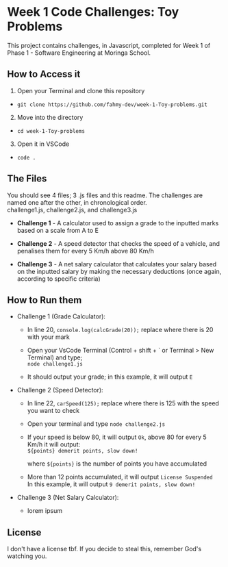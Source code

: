 # Week 1 Code Challenges: Toy Problems
This project contains challenges, in Javascript, completed for Week 1 of Phase 1 - Software Engineering at Moringa School.

## How to Access it
1. Open your Terminal and clone this repository
- `git clone https://github.com/fahmy-dev/week-1-Toy-problems.git`

2. Move into the directory
- `cd week-1-Toy-problems`

3. Open it in VSCode
- `code .`

## The Files
You should see 4 files; 3 .js files and this readme. The challenges are named one after the other, in chronological order.<br> 
challenge1.js, challenge2.js, and challenge3.js
  
- **Challenge 1** - A calculator used to assign a grade to the inputted marks based on a scale from A to E 

- **Challenge 2** - A speed detector that checks the speed of a vehicle, and penalises them for every 5 Km/h above 80 Km/h  

- **Challenge 3** - A net salary calculator that calculates your salary based on the inputted salary by making the necessary deductions (once again, according to specific criteria)

## How to Run them
* Challenge 1 (Grade Calculator):

  - In line 20, `console.log(calcGrade(20));` replace where there is 20 with your mark 
  
  - Open your VsCode Terminal (Control + shift + \` or Terminal > New Terminal) and type;  
  `node challenge1.js` 
  
  - It should output your grade; in this example, it will output `E`

* Challenge 2 (Speed Detector):

  - In line 22, `carSpeed(125);` replace where there is 125 with the speed you want to check
  
  - Open your terminal and type `node challenge2.js`
  
  - If your speed is below 80, it will output `Ok`, above 80 for every 5 Km/h it will output:  
  `${points} demerit points, slow down!`  
    
    where `${points}` is the number of points you have accumulated
  
  - More than 12 points accumulated, it will output `License Suspended`  
   In this example, it will output `9 demerit points, slow down!`

* Challenge 3 (Net Salary Calculator):
  - lorem ipsum


## License
I don't have a license tbf. If you decide to steal this, remember God's watching you.
